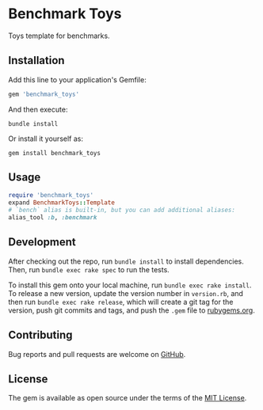 # Benchmark Toys

Toys template for benchmarks.

## Installation

Add this line to your application's Gemfile:

```ruby
gem 'benchmark_toys'
```

And then execute:

```shell
bundle install
```

Or install it yourself as:

```shell
gem install benchmark_toys
```

## Usage

```ruby
require 'benchmark_toys'
expand BenchmarkToys::Template
# `bench` alias is built-in, but you can add additional aliases:
alias_tool :b, :benchmark
```

## Development

After checking out the repo, run `bundle install` to install dependencies.
Then, run `bundle exec rake spec` to run the tests.

To install this gem onto your local machine, run `bundle exec rake install`.
To release a new version, update the version number in `version.rb`,
and then run `bundle exec rake release`, which will create a git tag
for the version, push git commits and tags, and push the `.gem` file
to [rubygems.org](https://rubygems.org).

## Contributing

Bug reports and pull requests are welcome on [GitHub](https://github.com/AlexWayfer/benchmark_toys).

## License

The gem is available as open source under the terms of the
[MIT License](https://opensource.org/licenses/MIT).
